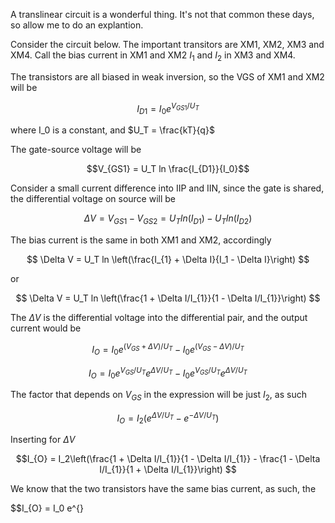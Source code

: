 
A translinear circuit is a wonderful thing. It's not that common these days, so
allow me to do an explantion.

Consider the circuit below. The important transitors are XM1, XM2, XM3 and XM4.
Call the bias current in XM1 and XM2 $I_1$ and $I_2$ in XM3 and XM4.

The transistors are all biased in weak inversion, so the VGS of XM1 and XM2 will
be

$$ I_{D1} = I_0 e^{V_{GS1}/U_T} $$ 

where I_0 is a constant, and $U_T = \frac{kT}{q}$

The gate-source voltage will be 

$$V_{GS1} = U_T ln \frac{I_{D1}}{I_0}$$

Consider a small current difference into IIP and IIN, since the gate is shared,
the differential voltage on source will be 

$$\Delta V = V_{GS1} - V_{GS2} = U_T ln(I_{D1}) - U_T ln(I_{D2})$$

The bias current is the same in both XM1 and XM2, accordingly

$$ \Delta V = U_T ln \left(\frac{I_{1} + \Delta I}{I_1 - \Delta I}\right) $$

or

$$ \Delta V = U_T ln \left(\frac{1 + \Delta I/I_{1}}{1 - \Delta I/I_{1}}\right) $$


The $\Delta V$ is the differential voltage into the differential pair, and the output current would be 

$$I_{O} = I_0 e^{(V_{GS} + \Delta V)/U_T} - I_0 e^{(V_{GS} - \Delta V )/U_T} $$

$$I_{O} = I_0 e^{V_{GS}/U_T} e^{\Delta V/U_T} - I_0 e^{V_{GS}/U_T} e^{\Delta V/U_T} $$

The factor that depends on $V_{GS}$ in the expression will be just $I_2$, as such 

$$I_{O} = I_2\left(e^{\Delta V/U_T} - e^{-\Delta V/U_T}\right) $$

Inserting for $\Delta V$


$$I_{O} = I_2\left(\frac{1 + \Delta I/I_{1}}{1 - \Delta I/I_{1}} - \frac{1 - \Delta I/I_{1}}{1 + \Delta I/I_{1}}\right) $$




We know that the two transistors have the same bias current, as such, the 

$$I_{O} = I_0 e^{}

